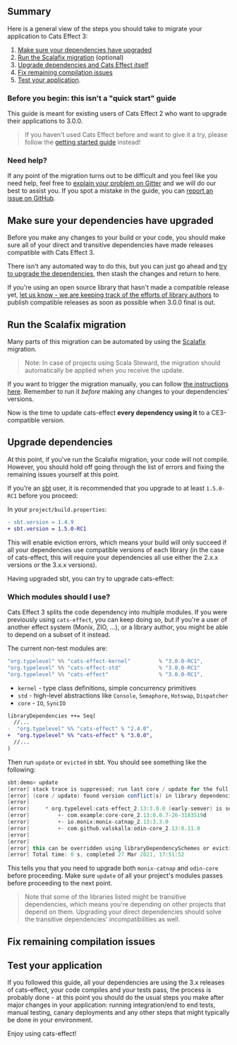 ## Summary

Here is a general view of the steps you should take to migrate your application to Cats Effect 3:

<!-- no toc - annotation for vscode plugin to stop making this a structured ToC -->
1. [Make sure your dependencies have upgraded](#make-sure-your-dependencies-have-upgraded)
2. [Run the Scalafix migration](#run-the-scalafix-migration) (optional)
3. [Upgrade dependencies and Cats Effect itself](#upgrade-dependencies)
4. [Fix remaining compilation issues](#fix-remaining-compilation-issues)
5. [Test your application](#test-your-application). <!-- todo wording -->

### Before you begin: this isn't a "quick start" guide

This guide is meant for existing users of Cats Effect 2 who want to upgrade their applications
to 3.0.0.

> If you haven't used Cats Effect before and want to give it a try,
> please follow the [getting started guide](./getting-started.html) instead!

### Need help?

If any point of the migration turns out to be difficult and you feel like you need help, feel free to [explain your problem on Gitter](https://gitter.im/typelevel/cats-effect) and we will do our best to assist you.
If you spot a mistake in the guide, you can [report an issue on GitHub](https://github.com/typelevel/cats-effect/issues/new).

## Make sure your dependencies have upgraded

Before you make any changes to your build or your code, you should make sure all of your direct and transitive dependencies have made releases compatible with Cats Effect 3.

There isn't any automated way to do this, but you can just go ahead and [try to upgrade the dependencies](#upgrade-dependencies), then stash the changes and return to here.

If you're using an open source library that hasn't made a compatible release yet, [let us know - we are keeping track of the efforts of library authors](https://github.com/typelevel/cats-effect/issues/1330) to publish compatible releases as soon as possible when 3.0.0 final is out.

## Run the Scalafix migration

Many parts of this migration can be automated by using the [Scalafix][scalafix] migration.

> Note: In case of projects using Scala Steward, the migration should automatically be applied when you receive the update.

If you want to trigger the migration manually, you can follow [the instructions here](https://github.com/typelevel/cats-effect/blob/series/3.x/scalafix/README.md). Remember to run it *before* making any changes to your dependencies' versions.

Now is the time to update cats-effect **every dependency using it** to a CE3-compatible version.

## Upgrade dependencies

At this point, if you've run the Scalafix migration, your code will not compile. However, you should hold off going through the list of errors and fixing the remaining issues yourself at this point.

If you're an [sbt][sbt] user, it is recommended that you upgrade to at least `1.5.0-RC1` before you proceed:

In your `project/build.properties`:

```diff
- sbt.version = 1.4.9
+ sbt.version = 1.5.0-RC1
```

This will enable eviction errors, which means your build will only succeed if all your dependencies
use compatible versions of each library (in the case of cats-effect, this will require your dependencies
all use either the 2.x.x versions or the 3.x.x versions).

Having upgraded sbt, you can try to upgrade cats-effect:

### Which modules should I use?

Cats Effect 3 splits the code dependency into multiple modules. If you were previously using `cats-effect`, you can keep doing so, but if you're a user of another effect system (Monix, ZIO, ...), or a library author, you might be able to depend on a subset of it instead.

The current non-test modules are:

```scala
"org.typelevel" %% "cats-effect-kernel"         % "3.0.0-RC1",
"org.typelevel" %% "cats-effect-std"            % "3.0.0-RC1"
"org.typelevel" %% "cats-effect"                % "3.0.0-RC1",
```

- `kernel` - type class definitions, simple concurrency primitives
- `std` - high-level abstractions like `Console`, `Semaphore`, `Hotswap`, `Dispatcher`
- `core` - `IO`, `SyncIO`

```diff
libraryDependencies ++= Seq(
  //...
-  "org.typelevel" %% "cats-effect" % "2.4.0",
+  "org.typelevel" %% "cats-effect" % "3.0.0",
  //...
)
```

Then run `update` or `evicted` in sbt. You should see something like the following:

```scala
sbt:demo> update
[error] stack trace is suppressed; run last core / update for the full output
[error] (core / update) found version conflict(s) in library dependencies; some are suspected to be binary incompatible:
[error]
[error] 	* org.typelevel:cats-effect_2.13:3.0.0 (early-semver) is selected over {2.3.1, 2.1.4}
[error] 	    +- com.example:core-core_2.13:0.0.7-26-3183519d       (depends on 3.0.0)
[error] 	    +- io.monix:monix-catnap_2.13:3.3.0                   (depends on 2.1.4)
[error] 	    +- com.github.valskalla:odin-core_2.13:0.11.0         (depends on 2.3.1)
[error]
[error]
[error] this can be overridden using libraryDependencySchemes or evictionErrorLevel
[error] Total time: 0 s, completed 27 Mar 2021, 17:51:52
```

This tells you that you need to upgrade both `monix-catnap` and `odin-core` before proceeding. Make sure `update` of all your project's modules passes before proceeding to the next point.

> Note that some of the libraries listed might be transitive dependencies, which means
> you're depending on other projects that depend on them.
> Upgrading your direct dependencies should solve the transitive dependencies' incompatibilities as well.

## Fix remaining compilation issues

<!-- todo -->

## Test your application

If you followed this guide, all your dependencies are using the 3.x releases of cats-effect, your code compiles and your tests pass,
the process is probably done - at this point you should do the usual steps you make after major changes in your application:
running integration/end to end tests, manual testing, canary deployments and any other steps that might
typically be done in your environment.

Enjoy using cats-effect!

[sbt]: https://scala-sbt.org
[scalafix]: https://scalacenter.github.io/scalafix/
